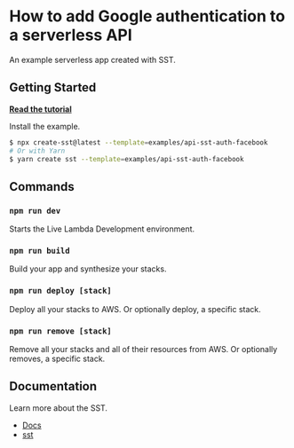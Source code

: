 # How to add Google authentication to a serverless API

An example serverless app created with SST.

## Getting Started

[**Read the tutorial**](https://sst.dev/examples/how-to-add-facebook-login-to-your-sst-app-with-sst-auth.html)

Install the example.

```bash
$ npx create-sst@latest --template=examples/api-sst-auth-facebook
# Or with Yarn
$ yarn create sst --template=examples/api-sst-auth-facebook
```

## Commands

### `npm run dev`

Starts the Live Lambda Development environment.

### `npm run build`

Build your app and synthesize your stacks.

### `npm run deploy [stack]`

Deploy all your stacks to AWS. Or optionally deploy, a specific stack.

### `npm run remove [stack]`

Remove all your stacks and all of their resources from AWS. Or optionally removes, a specific stack.

## Documentation

Learn more about the SST.

- [Docs](https://docs.sst.dev/)
- [sst](https://docs.sst.dev/packages/sst)
